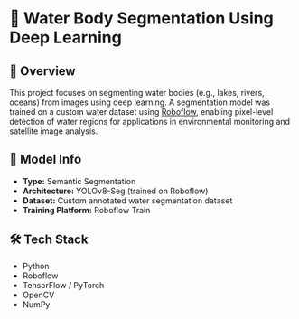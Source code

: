 # 🌊 Water Body Segmentation Using Deep Learning

## 📌 Overview
This project focuses on segmenting water bodies (e.g., lakes, rivers, oceans) from images using deep learning. A segmentation model was trained on a custom water dataset using [Roboflow](https://roboflow.com), enabling pixel-level detection of water regions for applications in environmental monitoring and satellite image analysis.

## 🧠 Model Info
- **Type:** Semantic Segmentation
- **Architecture:** YOLOv8-Seg (trained on Roboflow)
- **Dataset:** Custom annotated water segmentation dataset
- **Training Platform:** Roboflow Train

## 🛠️ Tech Stack
- Python  
- Roboflow  
- TensorFlow / PyTorch  
- OpenCV  
- NumPy  
